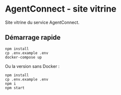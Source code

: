 # AgentConnect - site vitrine

Site vitrine du service AgentConnect.

## Démarrage rapide

```
npm install
cp .env.example .env
docker-compose up
```

Ou la version sans Docker :

```shell
npm install
cp .env.example .env
npm i
npm start
```
